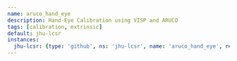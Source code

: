 ```yaml
---
name: aruco_hand_eye
description: Hand-Eye Calibration using VISP and ARUCO
tags: [calibration, extrinsic]
default: jhu-lcsr
instances:
  jhu-lcsr: {type: 'github', ns: 'jhu-lcsr', name: 'aruco_hand_eye', released: [], distro_map: {indigo: master, hydro: master}}
---
```

